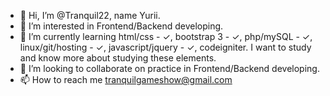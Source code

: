 - 👋 Hi, I’m @Tranquil22, name Yurii.
- 👀 I’m interested in Frontend/Backend developing.
- 🌱 I’m currently learning html/css - &#10003;, bootstrap 3 - &#10003;, php/mySQL - &#10003;, linux/git/hosting - &#10003;, javascript/jquery - &#10003;, codeigniter. I want to study and know more about studying these elements.
- 💞️ I’m looking to collaborate on practice in Frontend/Backend developing.
- 📫 How to reach me tranquilgameshow@gmail.com

<!---
Tranquil22/Tranquil22 is a ✨ special ✨ repository because its `README.md` (this file) appears on your GitHub profile.
You can click the Preview link to take a look at your changes.
--->
